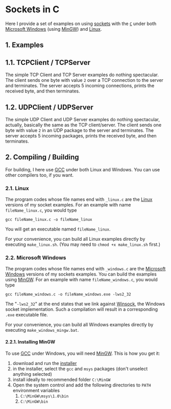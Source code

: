 # Sockets in C

Here I provide a set of examples on using [sockets](https://en.wikipedia.org/wiki/Network_socket)
with the [`C`](https://en.wikipedia.org/wiki/C_%28programming_language%29) under both [Microsoft Windows](https://en.wikipedia.org/wiki/Windows) (using [MinGW](http://mingw.org/)) and [Linux](https://en.wikipedia.org/wiki/Linux).

## 1. Examples

## 1.1. TCPClient / TCPServer

The simple TCP Client and TCP Server examples do nothing spectacular.
The client sends one byte with value `2` over a TCP connection to the server and terminates.
The server accepts 5 incoming connections, prints the received byte, and then terminates.

## 1.2. UDPClient / UDPServer

The simple UDP Client and UDP Server examples do nothing spectacular, actually, basically the same as the TCP client/server.
The client sends one byte with value `2` in an UDP package to the server and terminates.
The server accepts 5 incoming packages, prints the received byte, and then terminates.

## 2. Compiling / Building

For building, I here use [GCC](https://en.wikipedia.org/wiki/GNU_Compiler_Collection) under both Linux and Windows. You can use other compilers too, if you want.

### 2.1. Linux

The program codes whose file names end with `_linux.c` are the [Linux](https://en.wikipedia.org/wiki/Linux) versions of my socket examples. For an example with name `fileName_linux.c`, you would type

    gcc fileName_linux.c -o fileName_linux
    
You will get an executable named `fileName_linux`.
 
For your convenience, you can build all Linux examples directly by executing `make_linux.sh`. (You may need to `chmod +x make_linux.sh` first.)

### 2.2. Microsoft Windows

The program codes whose file names end with `_windows.c` are the [Microsoft Windows](https://en.wikipedia.org/wiki/Windows) versions of my sockets examples. You can build the examples using [MinGW](http://mingw.org/). For an example with name `fileName_windows.c`, you would type

    gcc fileName_windows.c -o fileName_windows.exe -lws2_32

The "`-lws2_32`" at the end states that we link against [Winsock](https://en.wikipedia.org/wiki/Winsock), the Windows socket implementation. Such a compilation will result in a corresponding `.exe` executable file. 

For your convenience, you can build all Windows examples directly by executing `make_windows_mingw.bat`.

#### 2.2.1. Installing MinGW

To use [GCC](https://en.wikipedia.org/wiki/GNU_Compiler_Collection) under Windows, you will need [MinGW](http://mingw.org/). This is how you get it:

1. download and run the [installer](https://sourceforge.net/projects/mingw/files/Installer/mingw-get-setup.exe/download)
2. in the installer, select the `gcc` and `msys` packages (don't unselect anything selected)
3. install ideally to recommended folder `C:\MinGW`
4. Open the system control and add the following directories to `PATH` environment variables 
   1. `C:\MinGW\msys\1.0\bin`
   2. `C:\MinGW\bin`